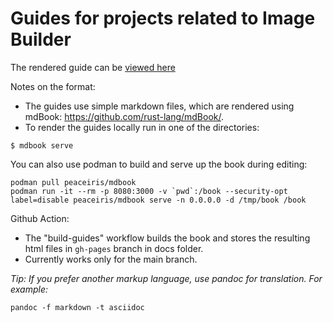 # Guides for projects related to Image Builder

The rendered guide can be [viewed here](https://www.osbuild.org/guides/introduction.html)

Notes on the format:
 * The guides use simple markdown files, which are rendered using mdBook: https://github.com/rust-lang/mdBook/.
 * To render the guides locally run in one of the directories:
```
$ mdbook serve
```

You can also use podman to build and serve up the book during editing:

```
podman pull peaceiris/mdbook
podman run -it --rm -p 8080:3000 -v `pwd`:/book --security-opt label=disable peaceiris/mdbook serve -n 0.0.0.0 -d /tmp/book /book
```


Github Action:
 * The "build-guides" workflow builds the book and stores the resulting html files in `gh-pages` branch in docs folder.
 * Currently works only for the main branch.



*Tip: If you prefer another markup language, use pandoc for translation. For example:*

```
pandoc -f markdown -t asciidoc
```

